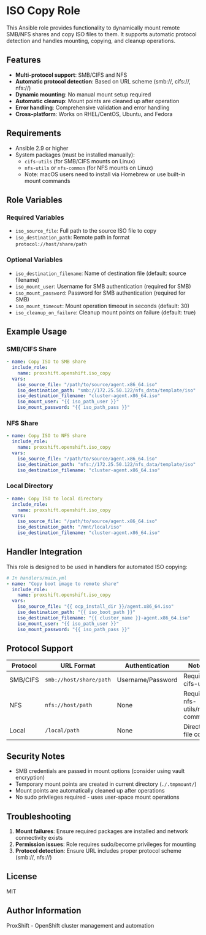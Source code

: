 # ISO Copy Role

This Ansible role provides functionality to dynamically mount remote SMB/NFS shares and copy ISO files to them. It supports automatic protocol detection and handles mounting, copying, and cleanup operations.

## Features

- **Multi-protocol support**: SMB/CIFS and NFS
- **Automatic protocol detection**: Based on URL scheme (smb://, cifs://, nfs://)
- **Dynamic mounting**: No manual mount setup required
- **Automatic cleanup**: Mount points are cleaned up after operation
- **Error handling**: Comprehensive validation and error handling
- **Cross-platform**: Works on RHEL/CentOS, Ubuntu, and Fedora

## Requirements

- Ansible 2.9 or higher
- System packages (must be installed manually):
  - `cifs-utils` (for SMB/CIFS mounts on Linux)
  - `nfs-utils` or `nfs-common` (for NFS mounts on Linux)
  - Note: macOS users need to install via Homebrew or use built-in mount commands

## Role Variables

### Required Variables

- `iso_source_file`: Full path to the source ISO file to copy
- `iso_destination_path`: Remote path in format `protocol://host/share/path`

### Optional Variables

- `iso_destination_filename`: Name of destination file (default: source filename)
- `iso_mount_user`: Username for SMB authentication (required for SMB)
- `iso_mount_password`: Password for SMB authentication (required for SMB)
- `iso_mount_timeout`: Mount operation timeout in seconds (default: 30)
- `iso_cleanup_on_failure`: Cleanup mount points on failure (default: true)

## Example Usage

### SMB/CIFS Share

```yaml
- name: Copy ISO to SMB share
  include_role:
    name: proxshift.openshift.iso_copy
  vars:
    iso_source_file: "/path/to/source/agent.x86_64.iso"
    iso_destination_path: "smb://172.25.50.122/nfs_data/template/iso"
    iso_destination_filename: "cluster-agent.x86_64.iso"
    iso_mount_user: "{{ iso_path_user }}"
    iso_mount_password: "{{ iso_path_pass }}"
```

### NFS Share

```yaml
- name: Copy ISO to NFS share
  include_role:
    name: proxshift.openshift.iso_copy
  vars:
    iso_source_file: "/path/to/source/agent.x86_64.iso"
    iso_destination_path: "nfs://172.25.50.122/nfs_data/template/iso"
    iso_destination_filename: "cluster-agent.x86_64.iso"
```

### Local Directory

```yaml
- name: Copy ISO to local directory
  include_role:
    name: proxshift.openshift.iso_copy
  vars:
    iso_source_file: "/path/to/source/agent.x86_64.iso"
    iso_destination_path: "/mnt/local/iso"
    iso_destination_filename: "cluster-agent.x86_64.iso"
```

## Handler Integration

This role is designed to be used in handlers for automated ISO copying:

```yaml
# In handlers/main.yml
- name: "Copy boot image to remote share"
  include_role:
    name: proxshift.openshift.iso_copy
  vars:
    iso_source_file: "{{ ocp_install_dir }}/agent.x86_64.iso"
    iso_destination_path: "{{ iso_boot_path }}"
    iso_destination_filename: "{{ cluster_name }}-agent.x86_64.iso"
    iso_mount_user: "{{ iso_path_user }}"
    iso_mount_password: "{{ iso_path_pass }}"
```

## Protocol Support

| Protocol | URL Format | Authentication | Notes |
|----------|------------|----------------|-------|
| SMB/CIFS | `smb://host/share/path` | Username/Password | Requires cifs-utils |
| NFS | `nfs://host/path` | None | Requires nfs-utils/nfs-common |
| Local | `/local/path` | None | Direct file copy |

## Security Notes

- SMB credentials are passed in mount options (consider using vault encryption)
- Temporary mount points are created in current directory (`./.tmpmount/`)
- Mount points are automatically cleaned up after operations
- No sudo privileges required - uses user-space mount operations

## Troubleshooting

1. **Mount failures**: Ensure required packages are installed and network connectivity exists
2. **Permission issues**: Role requires sudo/become privileges for mounting
3. **Protocol detection**: Ensure URL includes proper protocol scheme (smb://, nfs://)

## License

MIT

## Author Information

ProxShift - OpenShift cluster management and automation
